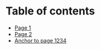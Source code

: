 # Table of contents

* [Page 1](README.md)
* [Page 2](page-2.md)
* [Anchor to page 1234](page-2.md#page-2)
